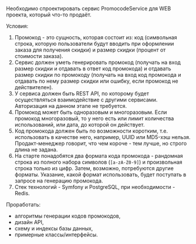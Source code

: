 Необходимо спроектировать сервис PromocodeService для WEB проекта, который что-то продаёт. 

Условия:

1. Промокод - это сущность, которая состоит из: код (символьная строка, которую пользователи будут вводить при оформлении заказа для получения скидки) и размер скидки (процент от стоимости заказа).
2. Сервис должен уметь генерировать промокод (получать на вход размер скидки и отдавать в ответ код промокода) и отдавать размер скидки по промокоду (получать на вход код промокода и отдавать по нему размер скидки или ошибку, если промокод не действителен).
3. У сервиса должен быть REST API, по которому будет осуществляться взаимодействие с другими сервисами. Авторизация на данном этапе не требуется.
4. Промокод может быть одноразовым и многоразовым. Если промокод многоразовый, то у него есть или лимит количества использований, или дата, до которой он действует.
5. Код промокода должен быть по возможности коротким, т.е. использовать в качестве него, например, UUID или MD5-хэш нельзя. Продакт-менеджер говорит, что чем короче - тем лучше, но строго длина не задана.
6. На старте понадобятся два формата кода промокода - рандомная строка из полного набора символов (`[a-zA-Z0-9]`) и произвольная строка только из цифр. Затем, возможно, потребуются другие форматы. Указание, какой формат использовать, будет поступать в запросе на генерацию промокода.
7. Стек технологий - Symfony и PostgreSQL, при необходимости - Redis.

Проработать:

- алгоритмы генерации кодов промокодов,
- дизайн API,
- схему и индексы базы данных,
- примерные классы/интерфейсы.
